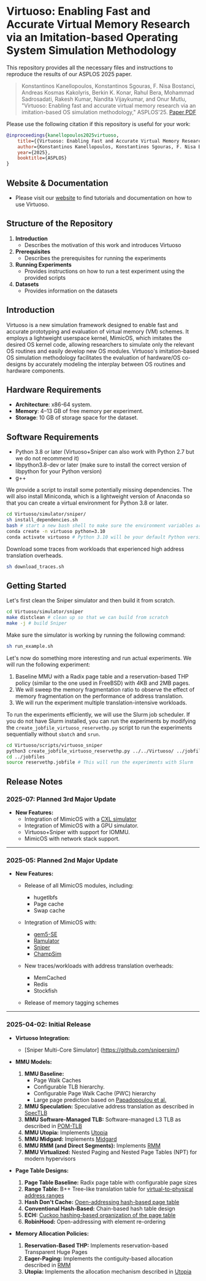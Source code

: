 # Virtuoso: Enabling Fast and Accurate Virtual Memory Research via an Imitation-based Operating System Simulation Methodology

This repository provides all the necessary files and instructions to reproduce the results of our ASPLOS 2025 paper.

> Konstantinos Kanellopoulos, Konstantinos Sgouras, F. Nisa Bostanci, Andreas Kosmas Kakolyris, Berkin K. Konar, Rahul Bera, Mohammad Sadrosadati, Rakesh Kumar, Nandita Vijaykumar, and Onur Mutlu, "Virtuoso: Enabling fast and accurate virtual memory research via an imitation-based OS simulation methodology," ASPLOS'25. [Paper PDF](https://arxiv.org/pdf/2403.04635v2)

Please use the following citation if this repository is useful for your work:

```bibtex
@inproceedings{kanellopoulos2025virtuoso,
    title={{Virtuoso: Enabling Fast and Accurate Virtual Memory Research via an Imitation-based Operating System Simulation Methodology}},
    author={Konstantinos Kanellopoulos, Konstantinos Sgouras, F. Nisa Bostanci, Andreas Kosmas Kakolyris, Berkin K. Konar, Rahul Bera, Mohammad Sadrosadati, Rakesh Kumar, Nandita Vijaykumar, and Onur Mutlu},
    year={2025},
    booktitle={ASPLOS}
}
```

## Website & Documentation

- Please visit our [website](cmu-safari.github.io/Virtuoso) to find tutorials and documentation on how to use Virtuoso.

## Structure of the Repository

1. **Introduction**
     - Describes the motivation of this work and introduces Virtuoso
2. **Prerequisites**
     - Describes the prerequisites for running the experiments
3. **Running Experiments**
     - Provides instructions on how to run a test experiment using the provided scripts
4. **Datasets**
     - Provides information on the datasets

## Introduction

Virtuoso is a new simulation framework designed to enable fast and accurate prototyping and evaluation of virtual memory (VM) schemes.  It employs a lightweight userspace kernel, MimicOS, which imitates the desired OS kernel code, allowing researchers to simulate only the relevant OS routines and easily develop new OS modules.  Virtuoso's imitation-based OS simulation methodology facilitates the evaluation of hardware/OS co-designs by accurately modeling the interplay between OS routines and hardware components. 

## Hardware Requirements

- **Architecture**: x86-64 system.
- **Memory**: 4–13 GB of free memory per experiment.
- **Storage**: 10 GB of storage space for the dataset.


## Software Requirements

- Python 3.8 or later (Virtuoso+Sniper can also work with Python 2.7 but we do not recommend it)
- libpython3.8-dev or later (make sure to install the correct version of libpython for your Python version)
- g++


We provide a script to install some potentially missing dependencies. 
The will also install Miniconda, which is a lightweight version of Anaconda so that you can create a virtual environment for Python 3.8 or later.

```bash
cd Virtuoso/simulator/sniper/
sh install_dependencies.sh
bash # start a new bash shell to make sure the environment variables are set
conda create -n virtuoso python=3.10 
conda activate virtuoso # Python 3.10 will be your default Python version in this environment
```
Download some traces from workloads that experienced high address translation overheads. 

```bash
sh download_traces.sh
```
## Getting Started

 
Let's first clean the Sniper simulator and then build it from scratch.

```bash
cd Virtuoso/simulator/sniper
make distclean # clean up so that we can build from scratch
make -j # build Sniper
```

Make sure the simulator is working by running the following command:

```bash
sh run_example.sh 
```

Let's now do something more interesting and run actual experiments. 
We will run the following experiment:

1) Baseline MMU with a Radix page table and a reservation-based THP policy (similar to the one used in FreeBSD) with 4KB and 2MB pages.
2) We will sweep the memory fragmentation ratio to observe the effect of memory fragmentation on the performance of address translation.
3) We will run the experiment multiple translation-intensive workloads.

To run the experiments efficiently, we will use the Slurm job scheduler. 
If you do not have Slurm installed, you can run the experiments by modifying the `create_jobfile_virtuoso_reservethp.py` script to run the experiments sequentially without `sbatch` and `srun`.

```bash
cd Virtuoso/scripts/virtuoso_sniper
python3 create_jobfile_virtuoso_reservethp.py ../../Virtuoso/ ../jobfiles/reservethp.jobfile
cd ../jobfiles
source reservethp.jobfile # This will run the experiments with Slurm
```


## Release Notes

### **2025-07: Planned 3rd Major Update**
- **New Features:**
    - Integration of MimicOS with a [CXL simulator](https://github.com/Amit-P89/-DRackSim/)
    - Integration of MimicOS with a GPU simulator.
    - Virtuoso+Sniper with support for IOMMU.
    - MimicOS with network stack support.

---

### **2025-05: Planned 2nd Major Update**
- **New Features:**
    - Release of all MimicOS modules, including:
        - hugetlbfs
        - Page cache
        - Swap cache
          
    - Integration of MimicOS with:
        - [gem5-SE](http://gem5.org/)
        - [Ramulator](https://github.com/CMU-SAFARI/ramulator2)
        - [Sniper](https://github.com/snipersim/)
        - [ChampSim](https://github.com/ChampSim/ChampSim)
          
    - New traces/workloads with address translation overheads:
        - MemCached
        - Redis
        - Stockfish
          
    - Release of memory tagging schemes

---

### **2025-04-02: Initial Release**
- **Virtuoso Integration:**
    - [Sniper Multi-Core Simulator] (https://github.com/snipersim/)

- **MMU Models:**
    1. **MMU Baseline:**
         - Page Walk Caches
         - Configurable TLB hierarchy.
         - Configurable Page Walk Cache (PWC) hierarchy
         - Large page prediction based on [Papadopoulou et al.](https://ieeexplore.ieee.org/document/7056034)
    2. **MMU Speculation:** Speculative address translation as described in [SpecTLB](https://ieeexplore.ieee.org/document/6307767)
    3. **MMU Software-Managed TLB:** Software-managed L3 TLB as described in [POM-TLB](https://ieeexplore.ieee.org/document/8192494)
    4. **MMU Utopia:** Implements [Utopia](https://arxiv.org/abs/2211.12205)
    5. **MMU Midgard:** Implements [Midgard](https://dl.acm.org/doi/10.1109/ISCA52012.2021.00047)
    6. **MMU RMM (and Direct Segments):** Implements [RMM](https://scail.cs.wisc.edu/papers/isca15-rmm.pdf)
    7. **MMU Virtualized:** Nested Paging and Nested Page Tables (NPT) for modern hypervisors

- **Page Table Designs:**
    1. **Page Table Baseline:** Radix page table with configurable page sizes
    2. **Range Table:** B++ Tree-like translation table for [virtual-to-physical address ranges](https://scail.cs.wisc.edu/papers/isca15-rmm.pdf)
    3. **Hash Don't Cache:** [Open-addressing hash-based page table](https://dl.acm.org/doi/10.1145/2964791.2901456)
    4. **Conventional Hash-Based:** Chain-based hash table design
    5. **ECH:** [Cuckoo hashing-based organization of the page table](https://iacoma.cs.uiuc.edu/iacoma-papers/asplos20.pdf)
    6. **RobinHood:** Open-addressing with element re-ordering

- **Memory Allocation Policies:**
    1. **Reservation-Based THP:** Implements reservation-based Transparent Huge Pages
    2. **Eager-Paging:** Implements the contiguity-based allocation described in [RMM](https://scail.cs.wisc.edu/papers/isca15-rmm.pdf)
    3. **Utopia:** Implements the allocation mechanism described in [Utopia](https://arxiv.org/abs/2211.12205)



